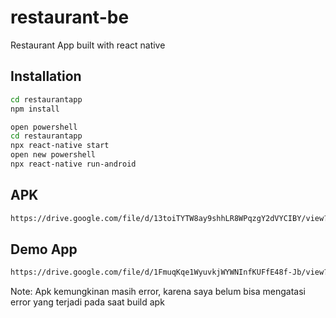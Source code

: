 # restaurant-be
Restaurant App built with react native

## Installation

```bash
cd restaurantapp
npm install

open powershell
cd restaurantapp
npx react-native start
open new powershell
npx react-native run-android

```
## APK
```bash
https://drive.google.com/file/d/13toiTYTW8ay9shhLR8WPqzgY2dVYCIBY/view?usp=share_link 
```

## Demo App
```bash
https://drive.google.com/file/d/1FmuqKqe1WyuvkjWYWNInfKUFfE48f-Jb/view?usp=sharing 
```

Note: Apk kemungkinan masih error, karena saya belum bisa mengatasi error yang terjadi pada saat build apk